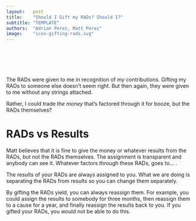 ```yaml
---
layout:   post
title:    "Should I Gift my RADs? Should I?"
subtitle: "TEMPLATE"
authors:  "Adrian Perez, Matt Perez"
image:    "icon-gifting-rads.svg"
---
```


<div style="display:none;">
 <p>The <span class="_paradigm">RAD</span>s were given to me in recognition of <em>my</em> contributions. Gifting my <span class="_paradigm">RAD</span>s to someone else doesn&rsquo;t feel right. But then again, they were given to me without any strings attached.</p>
</div>

<h1>&nbsp;</h1>
 <p>The <span class="_paradigm">RAD</span>s were given to me in recognition of <em>my</em> contributions. Gifting my <span class="_paradigm">RAD</span>s to someone else doesn&rsquo;t seem right. But then again, they were given to me without any strings attached.</p>
 <p>Rather, I could trade <em>the money</em> that&rsquo;s factored through it for booze, but the <span class="_paradigm">RAD</span>s themselves?</p>

<h1>RADs vs Results</h1>
 <p>Matt believes that it is fine to give the money or whatever results from the <span class="_paradigm">RAD</span>s, but not the <span class="_paradigm">RAD</span>s themselves. The assignment is transparent and anybody can see it. <span class="_quotespan">Whatever factors through these <span class="_paradigm">RAD</span>s, goes to&hellip; .</span></p>
 <p>The results of your <span class="_paradigm">RAD</span>s are always assigned to you. What we are doing is separating the <span class="_paradigm">RAD</span>s from results so you can change them separately.</p>
 <p>By gifting the <span class="_paradigm">RAD</span>s yield, you can always reassign them. For example, you could assign the results to somebody for three months, then reassign them to a cause for a year, and finally reassign the results back to you. If you gifted your <span class="_paradigm">RAD</span>s, you would not be able to do this.</p>